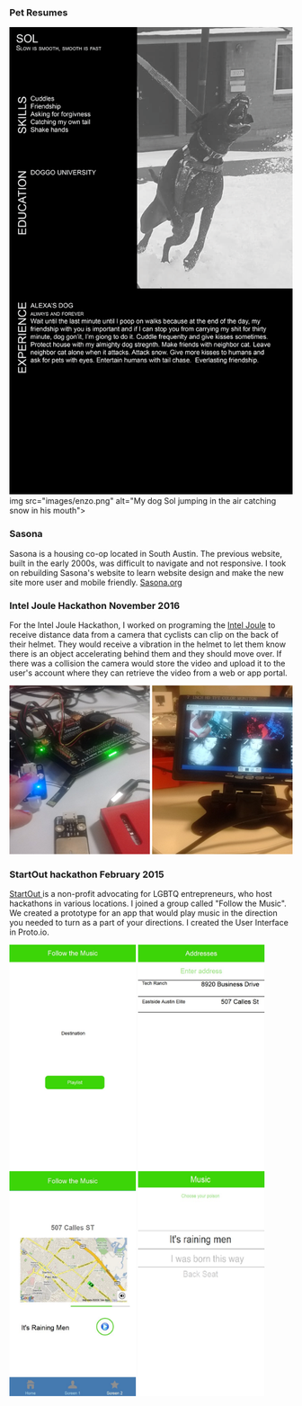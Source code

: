 ### Pet Resumes
<div class="my_work">
<img src="images/Sol.png" alt="My dog Sol jumping in the air catching snow in his mouth">
img src="images/enzo.png" alt="My dog Sol jumping in the air catching snow in his mouth">
</div>

### Sasona
Sasona is a housing co-op located in South Austin. The previous website, built in the early 2000s, was difficult to navigate and not responsive. I took on rebuilding Sasona's website to learn website design and make the new site more user and mobile friendly. <a href="https://sasona.org" target="_blank">Sasona.org</a>


### Intel Joule Hackathon November 2016
For the Intel Joule Hackathon, I worked on programing the <a href="https://software.intel.com/en-us/iot/hardware/joule" target="_blank">Intel Joule</a>  to receive distance data from a camera that cyclists can clip on the back of their helmet. They would receive a vibration in the helmet to let them know there is an object accelerating behind them and they should move over. If there was a collision the camera would store the video and upload it to the user's account where they can retrieve the video from a web or app portal.
    
<div class="my_work">
<img src="images/test.jpg" alt="I am testing the sensor on Joule" width="250" height="300">
<img src="images/me.jpg" alt="I am testing the camera" width="250" height="300">
</div>

### StartOut hackathon February 2015
<a href="https://startout.org" target="_blank">StartOut </a> is a non-profit advocating for LGBTQ entrepreneurs, who host hackathons in various locations. I joined a group called "Follow the Music". We created a prototype for an app that would play music in the direction you needed to turn as a part of your directions. I created the User Interface in Proto.io.
<div class="my_work">
<img src="images/HomeScreen.jpg" alt="Home Screen" height="400">

<img src="images/Address.jpg" alt="Enter Address" height="400">
 
<img src="images/MainUI.jpg" alt="Main UI" height="400">
<img src="images/Music.jpg" alt="Music Playlist" width="225" height="400">
</div>
